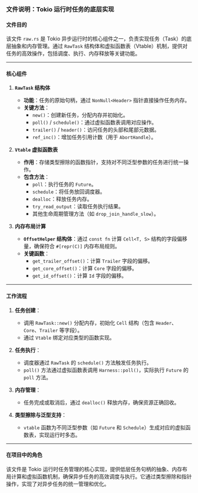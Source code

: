 ### 文件说明：Tokio 运行时任务的底层实现

#### 文件目的
该文件 `raw.rs` 是 Tokio 异步运行时的核心组件之一，负责实现任务（Task）的底层抽象和内存管理。通过 `RawTask` 结构体和虚拟函数表（Vtable）机制，提供对任务的高效操作，包括调度、执行、内存释放等关键功能。

---

#### 核心组件

1. **`RawTask` 结构体**
   - **功能**：任务的原始句柄，通过 `NonNull<Header>` 指针直接操作任务内存。
   - **关键方法**：
     - `new()`：创建新任务，分配内存并初始化。
     - `poll()` / `schedule()`：通过虚拟函数表调用对应操作。
     - `trailer()` / `header()`：访问任务的头部和尾部元数据。
     - `ref_inc()`：增加任务引用计数（用于 `AbortHandle`）。

2. **`Vtable` 虚拟函数表**
   - **作用**：存储类型擦除的函数指针，支持对不同泛型参数的任务进行统一操作。
   - **包含方法**：
     - `poll`：执行任务的 `Future`。
     - `schedule`：将任务放回调度器。
     - `dealloc`：释放任务内存。
     - `try_read_output`：读取任务执行结果。
     - 其他生命周期管理方法（如 `drop_join_handle_slow`）。

3. **内存布局计算**
   - **`OffsetHelper` 结构体**：通过 `const fn` 计算 `Cell<T, S>` 结构的字段偏移量，确保符合 `#[repr(C)]` 内存布局规则。
   - **关键函数**：
     - `get_trailer_offset()`：计算 `Trailer` 字段的偏移。
     - `get_core_offset()`：计算 `Core` 字段的偏移。
     - `get_id_offset()`：计算 `Id` 字段的偏移。

---

#### 工作流程
1. **任务创建**：
   - 调用 `RawTask::new()` 分配内存，初始化 `Cell` 结构（包含 `Header`、`Core`、`Trailer` 等字段）。
   - 通过 `Vtable` 绑定对应类型的函数实现。

2. **任务执行**：
   - 调度器通过 `RawTask` 的 `schedule()` 方法触发任务执行。
   - `poll()` 方法通过虚拟函数表调用 `Harness::poll()`，实际执行 `Future` 的 `poll` 方法。

3. **内存管理**：
   - 任务完成或取消后，通过 `dealloc()` 释放内存，确保资源正确回收。

4. **类型擦除与泛型支持**：
   - `vtable` 函数为不同泛型参数（如 `Future` 和 `Schedule`）生成对应的虚拟函数表，实现运行时多态。

---

#### 在项目中的角色
该文件是 Tokio 运行时任务管理的核心实现，提供低层任务句柄的抽象、内存布局计算和虚拟函数机制，确保异步任务的高效调度与执行。它通过类型擦除和指针操作，实现了对异步任务的统一管理和优化。
